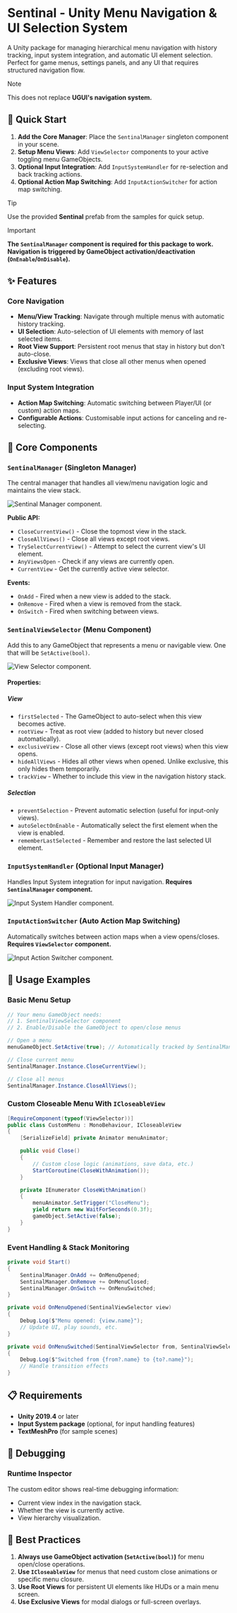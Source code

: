 # Sentinal - Unity Menu Navigation & UI Selection System

A Unity package for managing hierarchical menu navigation with history tracking, input system integration, and automatic UI element selection. Perfect for game menus, settings panels, and any UI that requires structured navigation flow.

> [!NOTE]  
> This does not replace **UGUI's navigation system.**

## 🚀 Quick Start

1. **Add the Core Manager**: Place the `SentinalManager` singleton component in your scene.
2. **Setup Menu Views**: Add `ViewSelector` components to your active toggling menu GameObjects.
3. **Optional Input Integration**: Add `InputSystemHandler` for re-selection and back tracking actions.
4. **Optional Action Map Switching**: Add `InputActionSwitcher` for action map switching.

> [!TIP]  
> Use the provided **Sentinal** prefab from the samples for quick setup.

> [!IMPORTANT]  
> **The `SentinalManager` component is required for this package to work. Navigation is triggered by GameObject activation/deactivation (`OnEnable`/`OnDisable`).**

## ✨ Features

### Core Navigation

-   **Menu/View Tracking**: Navigate through multiple menus with automatic history tracking.
-   **UI Selection**: Auto-selection of UI elements with memory of last selected items.
-   **Root View Support**: Persistent root menus that stay in history but don't auto-close.
-   **Exclusive Views**: Views that close all other menus when opened (excluding root views).

### Input System Integration

-   **Action Map Switching**: Automatic switching between Player/UI (or custom) action maps.
-   **Configurable Actions**: Customisable input actions for canceling and re-selecting.

## 🔧 Core Components

### `SentinalManager` (Singleton Manager)

The central manager that handles all view/menu navigation logic and maintains the view stack.

<img src="Documentation/Images/SentinalInspector.png" alt="Sentinal Manager component."/>

**Public API:**

-   `CloseCurrentView()` - Close the topmost view in the stack.
-   `CloseAllViews()` - Close all views except root views.
-   `TrySelectCurrentView()` - Attempt to select the current view's UI element.
-   `AnyViewsOpen` - Check if any views are currently open.
-   `CurrentView` - Get the currently active view selector.

**Events:**

-   `OnAdd` - Fired when a new view is added to the stack.
-   `OnRemove` - Fired when a view is removed from the stack.
-   `OnSwitch` - Fired when switching between views.

### `SentinalViewSelector` (Menu Component)

Add this to any GameObject that represents a menu or navigable view. One that will be `SetActive(bool)`.

<img src="Documentation/Images/ViewSelector.png" alt="View Selector component."/>

#### **Properties:**

##### **View**

-   `firstSelected` - The GameObject to auto-select when this view becomes active.
-   `rootView` - Treat as root view (added to history but never closed automatically).
-   `exclusiveView` - Close all other views (except root views) when this view opens.
-   `hideAllViews` - Hides all other views when opened. Unlike exclusive, this only hides them temporarily.
-   `trackView` - Whether to include this view in the navigation history stack.

##### **Selection**

-   `preventSelection` - Prevent automatic selection (useful for input-only views).
-   `autoSelectOnEnable` - Automatically select the first element when the view is enabled.
-   `rememberLastSelected` - Remember and restore the last selected UI element.

### `InputSystemHandler` (Optional Input Manager)

Handles Input System integration for input navigation. **Requires `SentinalManager` component.**

<img src="Documentation/Images/Input.png" alt="Input System Handler component."/>

### `InputActionSwitcher` (Auto Action Map Switching)

Automatically switches between action maps when a view opens/closes. **Requires `ViewSelector` component.**

<img src="Documentation/Images/InputSwitcher.png" alt="Input Action Switcher component."/>

## 🎯 Usage Examples

### Basic Menu Setup

```csharp
// Your menu GameObject needs:
// 1. SentinalViewSelector component
// 2. Enable/Disable the GameObject to open/close menus

// Open a menu
menuGameObject.SetActive(true); // Automatically tracked by SentinalManager (if ViewSelector is present)

// Close current menu
SentinalManager.Instance.CloseCurrentView();

// Close all menus
SentinalManager.Instance.CloseAllViews();
```

### Custom Closeable Menu With `ICloseableView`

```csharp
[RequireComponent(typeof(ViewSelector))]
public class CustomMenu : MonoBehaviour, ICloseableView
{
    [SerializeField] private Animator menuAnimator;

    public void Close()
    {
        // Custom close logic (animations, save data, etc.)
        StartCoroutine(CloseWithAnimation());
    }

    private IEnumerator CloseWithAnimation()
    {
        menuAnimator.SetTrigger("CloseMenu");
        yield return new WaitForSeconds(0.3f);
        gameObject.SetActive(false);
    }
}
```

### Event Handling & Stack Monitoring

```csharp
private void Start()
{
    SentinalManager.OnAdd += OnMenuOpened;
    SentinalManager.OnRemove += OnMenuClosed;
    SentinalManager.OnSwitch += OnMenuSwitched;
}

private void OnMenuOpened(SentinalViewSelector view)
{
    Debug.Log($"Menu opened: {view.name}");
    // Update UI, play sounds, etc.
}

private void OnMenuSwitched(SentinalViewSelector from, SentinalViewSelector to)
{
    Debug.Log($"Switched from {from?.name} to {to?.name}");
    // Handle transition effects
}
```

## 📋 Requirements

-   **Unity 2019.4** or later
-   **Input System package** (optional, for input handling features)
-   **TextMeshPro** (for sample scenes)

## 🐛 Debugging

### Runtime Inspector

The custom editor shows real-time debugging information:

-   Current view index in the navigation stack.
-   Whether the view is currently active.
-   View hierarchy visualization.

## 📝 Best Practices

1. **Always use GameObject activation (`SetActive(bool)`)** for menu open/close operations.
2. **Use `ICloseableView`** for menus that need custom close animations or specific menu closure.
3. **Use Root Views** for persistent UI elements like HUDs or a main menu screen.
4. **Use Exclusive Views** for modal dialogs or full-screen overlays.
